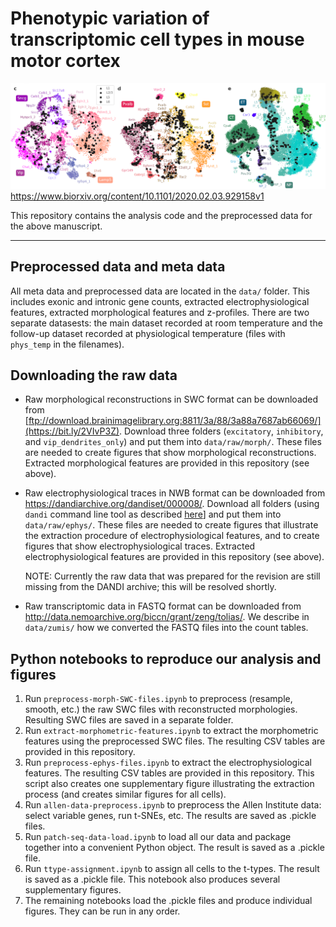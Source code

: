 # Phenotypic variation of transcriptomic cell types in mouse motor cortex
![patch-seq coverage](cover.png)
https://www.biorxiv.org/content/10.1101/2020.02.03.929158v1

This repository contains the analysis code and the preprocessed data for the above manuscript. 

------------

## Preprocessed data and meta data

All meta data and preprocessed data are located in the `data/` folder. This includes exonic and intronic gene counts, extracted electrophysiological features, extracted morphological features and z-profiles. There are two separate datasests: the main dataset recorded at room temperature and the follow-up dataset recorded at physiological temperature (files with `phys_temp` in the filenames).

## Downloading the raw data

* Raw morphological reconstructions in SWC format can be downloaded from [ftp://download.brainimagelibrary.org:8811/3a/88/3a88a7687ab66069/](https://bit.ly/2VIvP3Z). Download three folders (`excitatory`, `inhibitory`, and `vip_dendrites_only`) and put them into `data/raw/morph/`. These files are needed to create figures that show morphological reconstructions. Extracted morphological features are provided in this repository (see above).

* Raw electrophysiological traces in NWB format can be downloaded from https://dandiarchive.org/dandiset/000008/. Download all folders (using `dandi` command line tool as described [here](https://github.com/dandi/dandiarchive/issues/385#issuecomment-639803133)] and put them into `data/raw/ephys/`. These files are needed to create figures that illustrate the extraction procedure of electrophysiological features, and to create figures that show electrophysiological traces. Extracted electrophysiological features are provided in this repository (see above). 

  NOTE: Currently the raw data that was prepared for the revision are still missing from the DANDI archive; this will be resolved shortly.

* Raw transcriptomic data in FASTQ format can be downloaded from http://data.nemoarchive.org/biccn/grant/zeng/tolias/. We describe in `data/zumis/` how we converted the FASTQ files into the count tables.

## Python notebooks to reproduce our analysis and figures

1. Run `preprocess-morph-SWC-files.ipynb` to preprocess (resample, smooth, etc.) the raw SWC files with reconstructed morphologies. Resulting SWC files are saved in a separate folder.
1. Run `extract-morphometric-features.ipynb` to extract the morphometric features using the preprocessed SWC files. The resulting CSV tables are provided in this repository.
2. Run `preprocess-ephys-files.ipynb` to extract the electrophysiological features. The resulting CSV tables are provided in this repository. This script also creates one supplementary figure illustrating the extraction process (and creates similar figures for all cells).
3. Run `allen-data-preprocess.ipynb` to preprocess the Allen Institute data: select variable genes, run t-SNEs, etc. The results are saved as .pickle files.
4. Run `patch-seq-data-load.ipynb` to load all our data and package together into a convenient Python object. The result is saved as a .pickle file.
5. Run `ttype-assignment.ipynb` to assign all cells to the t-types. The result is saved as a .pickle file. This notebook also produces several supplementary figures.
6. The remaining notebooks load the .pickle files and produce individual figures. They can be run in any order.
